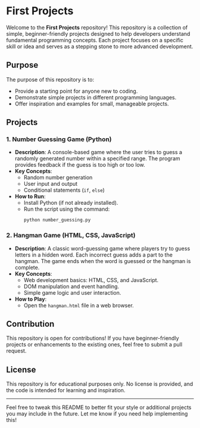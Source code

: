 # First Projects

Welcome to the **First Projects** repository! This repository is a collection of simple, beginner-friendly projects designed to help developers understand fundamental programming concepts. Each project focuses on a specific skill or idea and serves as a stepping stone to more advanced development.

## Purpose

The purpose of this repository is to:
- Provide a starting point for anyone new to coding.
- Demonstrate simple projects in different programming languages.
- Offer inspiration and examples for small, manageable projects.

## Projects

### 1. **Number Guessing Game** (Python)
- **Description**: A console-based game where the user tries to guess a randomly generated number within a specified range. The program provides feedback if the guess is too high or too low.
- **Key Concepts**:
  - Random number generation
  - User input and output
  - Conditional statements (`if`, `else`)
- **How to Run**:
  - Install Python (if not already installed).
  - Run the script using the command:
    ```bash
    python number_guessing.py
    ```

### 2. **Hangman Game** (HTML, CSS, JavaScript)
- **Description**: A classic word-guessing game where players try to guess letters in a hidden word. Each incorrect guess adds a part to the hangman. The game ends when the word is guessed or the hangman is complete.
- **Key Concepts**:
  - Web development basics: HTML, CSS, and JavaScript.
  - DOM manipulation and event handling.
  - Simple game logic and user interaction.
- **How to Play**:
  - Open the `hangman.html` file in a web browser.

## Contribution

This repository is open for contributions! If you have beginner-friendly projects or enhancements to the existing ones, feel free to submit a pull request.

## License

This repository is for educational purposes only. No license is provided, and the code is intended for learning and inspiration.

---

Feel free to tweak this README to better fit your style or additional projects you may include in the future. Let me know if you need help implementing this!
